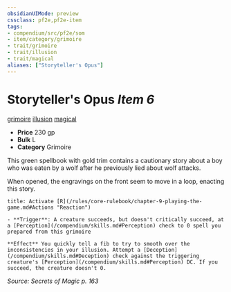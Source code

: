 ```yaml
---
obsidianUIMode: preview
cssclass: pf2e,pf2e-item
tags:
- compendium/src/pf2e/som
- item/category/grimoire
- trait/grimoire
- trait/illusion
- trait/magical
aliases: ["Storyteller's Opus"]
---
```

# Storyteller's Opus *Item 6*  
[grimoire](/rules/traits/grimoire-som.md)  [illusion](/rules/traits/illusion.md)  [magical](/rules/traits/magical.md)  

- **Price** 230 gp
- **Bulk** L
- **Category** Grimoire

This green spellbook with gold trim contains a cautionary story about a boy who was eaten by a wolf after he previously lied about wolf attacks.

When opened, the engravings on the front seem to move in a loop, enacting this story.

```ad-embed-ability
title: Activate [R](/rules/core-rulebook/chapter-9-playing-the-game.md#Actions "Reaction")

- **Trigger**: A creature succeeds, but doesn't critically succeed, at a [Perception](/compendium/skills.md#Perception) check to 0 spell you prepared from this grimoire

**Effect** You quickly tell a fib to try to smooth over the inconsistencies in your illusion. Attempt a [Deception](/compendium/skills.md#Deception) check against the triggering creature's [Perception](/compendium/skills.md#Perception) DC. If you succeed, the creature doesn't 0.
```

*Source: Secrets of Magic p. 163*